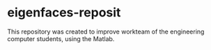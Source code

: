 # eigenfaces-reposit
This repository was created to improve workteam of the engineering computer students, using the Matlab.

